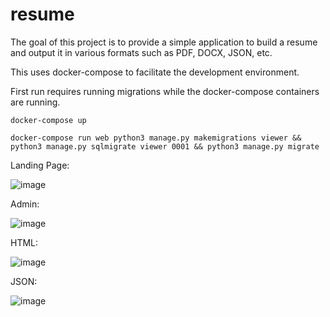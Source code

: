 # resume

The goal of this project is to provide a simple application to build a resume and output it in various formats such as PDF, DOCX, JSON, etc.

This uses docker-compose to facilitate the development environment.

First run requires running migrations while the docker-compose containers are running.

`docker-compose up`

`docker-compose run web python3 manage.py makemigrations viewer && python3 manage.py sqlmigrate viewer 0001 && python3 manage.py migrate`

Landing Page:

![image](https://user-images.githubusercontent.com/46699116/73037818-3c8f3c00-3e05-11ea-8d25-0040e9210f7d.png)

Admin:

![image](https://user-images.githubusercontent.com/46699116/73037863-5c266480-3e05-11ea-8f54-67eb9c6b0415.png)

HTML:

![image](https://user-images.githubusercontent.com/46699116/73037717-ea4e1b00-3e04-11ea-8dd1-317a8c0b7392.png)

JSON:

![image](https://user-images.githubusercontent.com/46699116/73037756-110c5180-3e05-11ea-91cb-0c49ff341ce5.png)
